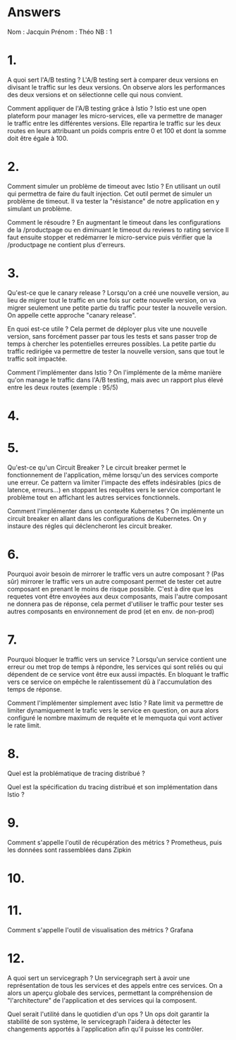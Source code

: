 # Answers

Nom : Jacquin 
Prénom : Théo
NB : 1

# 1.
A quoi sert l'A/B testing ?
L'A/B testing sert à comparer deux versions en divisant le traffic sur les deux versions. On observe alors les performances des deux versions et on sélectionne celle qui nous convient.

Comment appliquer de l'A/B testing grâce à Istio ?
Istio est une open plateform pour manager les micro-services, elle va permettre de manager le traffic entre les différentes versions. Elle repartira le traffic sur les deux routes en leurs attribuant un poids compris entre 0 et 100 et dont la somme doit être égale à 100.
 

# 2.
Comment simuler un problème de timeout avec Istio ?
En utilisant un outil qui permettra de faire du fault injection. 
Cet outil permet de simuler un problème de timeout. 
Il va tester la "résistance" de notre application en y simulant un problème.

Comment le résoudre ?
En augmentant le timeout dans les configurations de la /productpage ou en diminuant le timeout du reviews to rating service
Il faut ensuite stopper et redémarrer le micro-service puis vérifier que la /productpage ne contient plus d'erreurs.

# 3.
Qu'est-ce que le canary release ?
Lorsqu'on a créé une nouvelle version, au lieu de migrer tout le traffic en une fois sur cette nouvelle version, 
on va migrer seulement une petite partie du traffic pour tester la nouvelle version. On appelle cette approche "canary release".

En quoi est-ce utile ?
Cela permet de déployer plus vite une nouvelle version, sans forcément passer par tous les tests et sans passer trop de temps à chercher les potentielles erreures possibles. La petite partie du traffic redirigée va permettre de tester la nouvelle version, sans que tout le traffic soit impactée.

Comment l'implémenter dans Istio ?
On l'implémente de la même manière qu'on manage le traffic dans l'A/B testing, mais avec un rapport plus élevé entre les deux routes (exemple : 95/5)

# 4.

# 5.
Qu'est-ce qu'un Circuit Breaker ?
Le circuit breaker permet le fonctionnement de l'application, même lorsqu'un des services comporte une erreur. Ce pattern va limiter l'impacte des effets indésirables (pics de latence, erreurs...) en stoppant les requêtes vers le service comportant le problème tout en affichant les autres services fonctionnels.

Comment l'implémenter dans un contexte Kubernetes ?
On implémente un circuit breaker en allant dans les configurations de Kubernetes. On y instaure des régles qui déclencheront les circuit breaker.

# 6.
Pourquoi avoir besoin de mirrorer le traffic vers un autre composant ?
(Pas sûr) mirrorer le traffic vers un autre composant permet de tester cet autre composant en prenant le moins de risque possible. C'est à dire que les requetes vont être envoyées aux deux composants, mais l'autre composant ne donnera pas de réponse, cela permet d'utiliser le traffic pour tester ses autres composants en environnement de prod (et en env. de non-prod)

# 7.
Pourquoi bloquer le traffic vers un service ?
Lorsqu'un service contient une erreur ou met trop de temps à répondre, les services qui sont reliés ou qui dépendent de ce service vont être eux aussi impactés. En bloquant le traffic vers ce service on empêche le ralentissement dû à l'accumulation des temps de réponse.

Comment l'implémenter simplement avec Istio ?
Rate limit va permettre de limiter dynamiquement le trafic vers le service en question, on aura alors configuré le nombre maximum de requête et le memquota qui vont activer le rate limit. 

# 8.
Quel est la problématique de tracing distribué ?

Quel est la spécification du tracing distribué et son implémentation dans Istio ?

# 9.
Comment s'appelle l'outil de récupération des métrics ?
Prometheus, puis les données sont rassemblées dans Zipkin

# 10.

# 11.
Comment s'appelle l'outil de visualisation des métrics ?
Grafana

# 12.
A quoi sert un servicegraph ?
Un servicegraph sert à avoir une représentation de tous les services et des appels entre ces services. On a alors un aperçu globale des services, permettant la compréhension de "l'architecture" de l'application et des services qui la composent.

Quel serait l'utilité dans le quotidien d'un ops ?
Un ops doit garantir la stabilité de son système, le servicegraph l'aidera à détecter les changements apportés à l'application afin qu'il puisse les contrôler. 